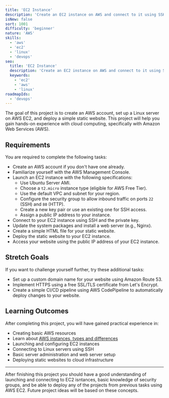 ```yaml
---
title: 'EC2 Instance'
description: 'Create an EC2 instance on AWS and connect to it using SSH.'
isNew: false
sort: 1001
difficulty: 'beginner'
nature: 'AWS'
skills:
  - 'aws'
  - 'ec2'
  - 'linux'
  - 'devops'
seo:
  title: 'EC2 Instance'
  description: 'Create an EC2 instance on AWS and connect to it using SSH.'
  keywords:
    - 'ec2'
    - 'aws'
    - 'linux'
roadmapIds:
  - 'devops'
---
```


The goal of this project is to create an AWS account, set up a Linux server on AWS EC2, and deploy a simple static website. This project will help you gain hands-on experience with cloud computing, specifically with Amazon Web Services (AWS).

## Requirements

You are required to complete the following tasks:

- Create an AWS account if you don't have one already.
- Familiarize yourself with the AWS Management Console.
- Launch an EC2 instance with the following specifications:
   - Use Ubuntu Server AMI.
   - Choose a `t2.micro` instance type (eligible for AWS Free Tier).
   - Use the default VPC and subnet for your region.
   - Configure the security group to allow inbound traffic on ports `22` (SSH) and `80` (HTTP).
   - Create a new key pair or use an existing one for SSH access.
   - Assign a public IP address to your instance.
- Connect to your EC2 instance using SSH and the private key.
- Update the system packages and install a web server (e.g., Nginx).
- Create a simple HTML file for your static website.
- Deploy the static website to your EC2 instance.
- Access your website using the public IP address of your EC2 instance.

## Stretch Goals

If you want to challenge yourself further, try these additional tasks:

- Set up a custom domain name for your website using Amazon Route 53.
- Implement HTTPS using a free SSL/TLS certificate from Let's Encrypt.
- Create a simple CI/CD pipeline using AWS CodePipeline to automatically deploy changes to your website.

## Learning Outcomes

After completing this project, you will have gained practical experience in:

- Creating basic AWS resources
- Learn about [AWS instances, types and differences](https://kamranahmed.info/posts/up-and-running-with-aws-ec2)
- Launching and configuring EC2 instances
- Connecting to Linux servers using SSH
- Basic server administration and web server setup
- Deploying static websites to cloud infrastructure


<hr />

After finishing this project you should have a good understanding of launching and connecting to EC2 isntances, basic knowledge of security groups, and be able to deploy any of the projects from previous tasks using AWS EC2. Future project ideas will be based on these concepts.